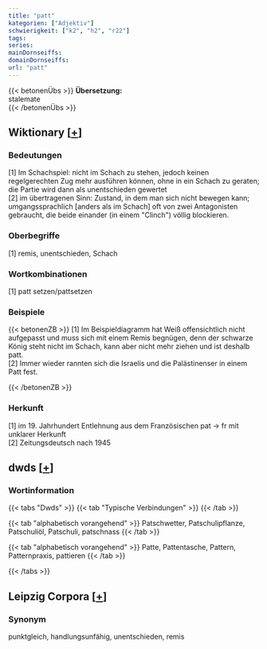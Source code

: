 ```yaml
---
title: "patt"
kategorien: ["Adjektiv"]
schwierigkeit: ["k2", "h2", "r22"]
tags:
series:
mainDornseiffs:
domainDornseiffs:
url: "patt"
---
```


{{< betonenÜbs >}}
**Übersetzung:**  
stalemate  
{{< /betonenÜbs >}}

## Wiktionary [[+](https://de.wiktionary.org/wiki/patt)]

### Bedeutungen
[1] Im Schachspiel: nicht im Schach zu stehen, jedoch keinen regelgerechten Zug mehr ausführen können, ohne in ein Schach zu geraten; die Partie wird dann als  unentschieden gewertet  
[2] im übertragenen Sinn: Zustand, in dem man sich nicht bewegen kann; umgangssprachlich [anders als im Schach] oft von zwei Antagonisten gebraucht, die beide einander (in einem "Clinch") völlig blockieren.  

### Oberbegriffe
[1] remis, unentschieden, Schach  

### Wortkombinationen
[1] patt setzen/pattsetzen  

### Beispiele
{{< betonenZB >}}
[1] Im Beispieldiagramm hat Weiß offensichtlich nicht aufgepasst und muss sich mit einem Remis begnügen, denn der schwarze König steht nicht im Schach, kann aber nicht mehr ziehen und ist deshalb patt.  
[2] Immer wieder rannten sich die Israelis und die Palästinenser in einem Patt fest.  

{{< /betonenZB >}}
### Herkunft
[1] im 19. Jahrhundert Entlehnung aus dem Französischen pat → fr mit unklarer Herkunft  
[2] Zeitungsdeutsch nach 1945  



## dwds [[+](https://www.dwds.de/wb/patt)]

### Wortinformation
{{< tabs "Dwds" >}}
{{< tab "Typische Verbindungen" >}}
{{< /tab >}}

{{< tab "alphabetisch vorangehend" >}}
Patschwetter, Patschulipflanze, Patschuliöl, Patschuli, patschnass
{{< /tab >}}

{{< tab "alphabetisch vorangehend" >}}
Patte, Pattentasche, Pattern, Patternpraxis, pattieren
{{< /tab >}}

{{< /tabs >}}

## Leipzig Corpora [[+](https://corpora.uni-leipzig.de/en/res?word=patt&corpusId=deu_newscrawl-public_2018)]


### Synonym
punktgleich, handlungsunfähig, unentschieden, remis

